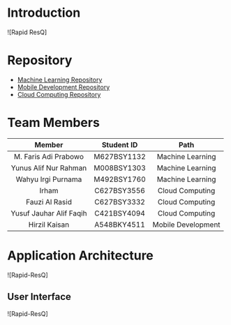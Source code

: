 # Introduction
![Rapid ResQ]

# Repository
- [Machine Learning Repository](https://github.com/Rapid-Resq/ResQ-MachineLearning)
- [Mobile Development Repository](https://github.com/Rapid-Resq/ResQ-AndroidDevelopment)
- [Cloud Computing Repository](https://github.com/Rapid-Resq/Resq-CloudComputing)

# Team Members

|            Member           | Student ID |        Path        |                                                   
| :-------------------------: | :--------: | :----------------: | 
| M. Faris Adi Prabowo  | M627BSY1132 |  Machine Learning  | 
|      Yunus Alif Nur Rahman     | M008BSY1303 |  Machine Learning  |
| Wahyu Irgi Purnama  | M492BSY1760  | Machine Learning  |
|     Irham   | C627BSY3556 | Cloud Computing |
|    Fauzi Al Rasid     | C627BSY3332 | Cloud Computing |
|Yusuf Jauhar Alif Faqih    | C421BSY4094 |   Cloud Computing  |             
| Hirzil Kaisan | A548BKY4511 |   Mobile Development  |

# Application Architecture
![Rapid-ResQ]

## User Interface
![Rapid-ResQ]
